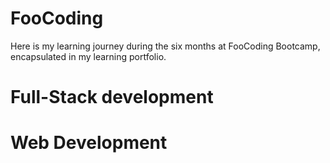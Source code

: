 # FooCoding
Here is my learning journey during the six months at FooCoding Bootcamp, encapsulated in my learning portfolio.
# Full-Stack development
# Web Development
